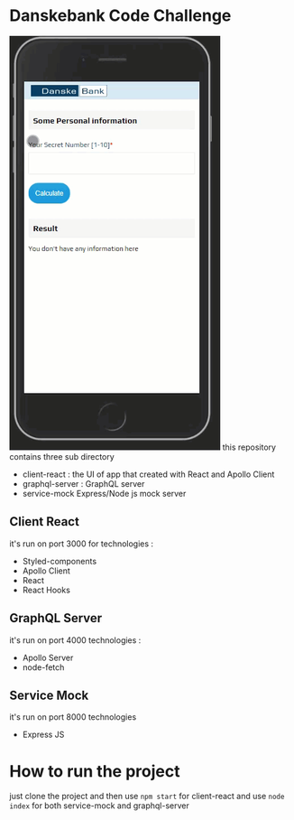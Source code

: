 # Danskebank Code Challenge
![UI](danskebank.gif)
this repository contains three sub directory

- client-react : the UI of app that created with React and Apollo Client
- graphql-server : GraphQL server 
- service-mock Express/Node js mock server

## Client React
it's run on port 3000 
for 
technologies : 
- Styled-components
- Apollo Client
- React
- React Hooks

## GraphQL Server
it's run on port 4000
technologies :
- Apollo Server
- node-fetch

## Service Mock
it's run on port 8000 
technologies
- Express JS

# How to run the project
just clone the project and then use `npm start` for client-react and use `node index` for both service-mock and graphql-server